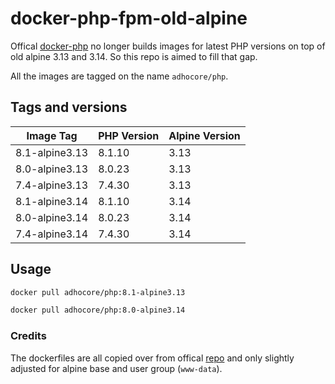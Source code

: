 # docker-php-fpm-old-alpine

Offical [docker-php](https://github.com/docker-library/php) no longer builds images for latest PHP versions on top of old alpine 3.13 and 3.14. So this repo is aimed to fill that gap.

All the images are tagged on the name `adhocore/php`.

## Tags and versions

Image Tag     | PHP Version | Alpine Version
--------------|-------------|---------------
8.1-alpine3.13   | 8.1.10   | 3.13
8.0-alpine3.13   | 8.0.23   | 3.13
7.4-alpine3.13   | 7.4.30   | 3.13
8.1-alpine3.14   | 8.1.10   | 3.14
8.0-alpine3.14   | 8.0.23   | 3.14
7.4-alpine3.14   | 7.4.30   | 3.14

## Usage

```sh
docker pull adhocore/php:8.1-alpine3.13

docker pull adhocore/php:8.0-alpine3.14
```

### Credits

The dockerfiles are all copied over from offical [repo](https://github.com/docker-library/php) and only slightly adjusted for alpine base and user group (`www-data`).
